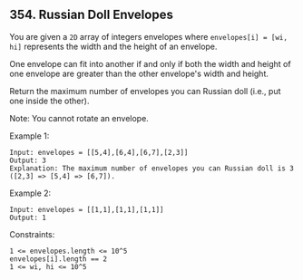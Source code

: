 ## 354. Russian Doll Envelopes

You are given a `2D` array of integers envelopes where `envelopes[i] = [wi, hi]` represents the width and the height of an envelope.

One envelope can fit into another if and only if both the width and height of one envelope are greater than the other envelope's width and height.

Return the maximum number of envelopes you can Russian doll (i.e., put one inside the other).

Note: You cannot rotate an envelope.

Example 1:

```
Input: envelopes = [[5,4],[6,4],[6,7],[2,3]]
Output: 3
Explanation: The maximum number of envelopes you can Russian doll is 3 ([2,3] => [5,4] => [6,7]).
```

Example 2:

```
Input: envelopes = [[1,1],[1,1],[1,1]]
Output: 1
```

Constraints:

```
1 <= envelopes.length <= 10^5
envelopes[i].length == 2
1 <= wi, hi <= 10^5
```
